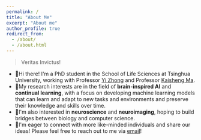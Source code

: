 ```yaml
---
permalink: /
title: "About Me"
excerpt: "About me"
author_profile: true
redirect_from: 
  - /about/
  - /about.html
---
```


> Veritas Invictus!

- 👋Hi there! I'm a PhD student in the School of Life Sciences at Tsinghua University, working with Professor [Yi Zhong](https://life.tsinghua.edu.cn/info/1035/2478.htm) and Professor [Kaisheng Ma](https://group.iiis.tsinghua.edu.cn/~maks/leader.html).
- 🤖My research interests are in the field of **brain-inspired AI** and **continual learning**, with a focus on developing machine learning models that can learn and adapt to new tasks and environments and preserve their knowledge and skills over time.
- 🧠I'm also interested in **neuroscience** and **neuroimaging**, hoping to build bridges between biology and computer science.
- 🤝I'm eager to connect with more like-minded individuals and share our ideas! Please feel free to reach out to me via [email](yanhw22@mails.tsinghua.edu.cn)!

